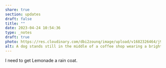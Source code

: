 ```yaml
---
share: true
section: updates
draft: false
title: ""
date: 2023-04-24 10:54:36
type: _notes
draft: true
photo: https://res.cloudinary.com/dbi2zounq/image/upload/v1682326464/j9crgehtw4lcwrrv722m.jpg
alt: A dog stands still in the middle of a coffee shop wearing a bright yellow rain coat.
---
```


I need to get Lemonade a rain coat.
